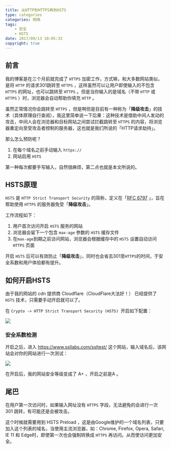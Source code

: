 ```yaml
---
title: 从HTTP到HTTPS再到HSTS
type: categories
categories: 网络
tags: 
	- 安全
	- HSTS
date: 2017/09/13 10:05:33
copyright: true
---
```


## 前言

我的博客是在三个月前就完成了 `HTTPS` 加密工作，方式嘛，和大多数网站类似，是将 `HTTP` 的请求301跳转至 `HTTPS` ，这样虽然可以让用户即使输入的不包含 `HTTPS` 的网址，也可以跳转至 `HTTPS` 。但是当你输入的是域名（不带 `HTTP` 或 `HTTPS` ）时，浏览器会自动帮助你填充 `HTTP` 。

虽然正常情况你会跳转至 `HTTPS` ，但是啊但是目前有一种称为「**降级攻击**」的技术（具体原理自行查阅），我这里简单说一下后果：这种技术是借助中间人发动的攻击，中间人会在浏览器和目标网站之间尝试拦截跳转至 `HTTPS` 的内容，将浏览器重定向至受攻击者控制的服务器，这也就是我们所说的「HTTP请求劫持」。

那么怎么预防呢？

1. 在每个域名之前手动输入 `https://`
2. 网站启用 `HSTS`

第一种每次都要手写输入，自然很麻烦，第二点也就是本文所说的。

## HSTS原理

 `HSTS` 是 `HTTP Strict Transport Security` 的简称，定义在「[RFC 6797](https://tools.ietf.org/html/rfc6797) 」，旨在帮助使用 `HTTPS` 的服务器免受「**降级攻击**」。

工作流程如下：

1. 用户首次访问开启 `HSTS` 服务的网站
2. 浏览器会留下一个包含 `max-age` 参数的 `HSTS` 缓存文件
3. 在`max-age`到期之前访问网站，浏览器会根据缓存中的 `HSTS` 设置自动访问 `HTTPS` 页面

开启 `HSTS` 后可以有效防止「**降级攻击**」，同时也会省去301至`HTTPS`的时间，于安全系数和用户体验都有提升。

## 如何开启HSTS

由于我的网站的 cdn 提供商 Cloudflare（CloudFlare大法好！） 已经提供了 `HSTS` 技术，只需要手动开启就可以了。

在 `Crypto -> HTTP Strict Transport Security (HSTS) `开启如下配置：

![](https://ws1.sinaimg.cn/large/ba22af52gy1fjiuosceepj20r10903yy.jpg)

### 安全系数检测

开启之后，进入 https://www.ssllabs.com/ssltest/ 这个网站，输入域名后，该网站会对你的网站进行一次测试：

![](https://ws1.sinaimg.cn/large/ba22af52gy1fjiuub5d6sj20rd0du3zd.jpg)

在开启后，我的网站安全等级变成了 A+ ，开启之前是A 。

## 尾巴

在用户第一次访问时，如果输入网址没有 `HTTPS` 字段，无法避免的会进行一次 301 跳转，有可能还是会被攻击。

这个时候就需要用到 HSTS Preload ，这是由Google维护的一个域名列表，只要加入这个列表的域名，当使用主流浏览器，如：Chrome, Firefox, Opera, Safari, IE 11 和 Edge时，即使第一次也会强制转换成 `HTTPS` 再访问。从而使访问更加安全。